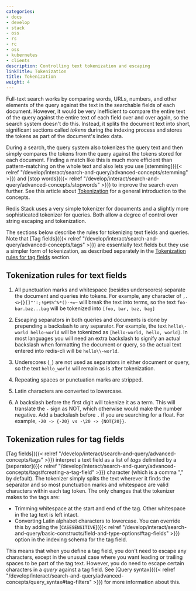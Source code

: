 ```yaml
---
categories:
- docs
- develop
- stack
- oss
- rs
- rc
- oss
- kubernetes
- clients
description: Controlling text tokenization and escaping
linkTitle: Tokenization
title: Tokenization
weight: 4
---
```


Full-text search works by comparing words, URLs, numbers, and other elements of the query
against the text in the searchable fields of each document. However,
it would be very inefficient to compare the entire text of the query against the
entire text of each field over and over again, so the search system doesn't do this.
Instead, it splits the document text into short, significant sections
called *tokens* during the indexing process and stores the tokens as part of the document's
index data.

During a search, the query system also tokenizes the
query text and then simply compares the tokens from the query against the tokens stored
for each document. Finding a match like this is much more efficient than pattern-matching on
the whole text and also lets you use
[stemming]({{< relref "/develop/interact/search-and-query/advanced-concepts/stemming" >}}) and
[stop words]({{< relref "/develop/interact/search-and-query/advanced-concepts/stopwords" >}})
to improve the search even further. See this article about
[Tokenization](https://queryunderstanding.com/tokenization-c8cdd6aef7ff)
for a general introduction to the concepts.

Redis Stack uses a very simple tokenizer for documents and a slightly more sophisticated tokenizer for queries. Both allow a degree of control over string escaping and tokenization. 

The sections below describe the rules for tokenizing text fields and queries.
Note that
[Tag fields]({{< relref "/develop/interact/search-and-query/advanced-concepts/tags" >}}) 
are essentially text fields but they use a simpler form of tokenization, as described
separately in the
[Tokenization rules for tag fields](#tokenization-rules-for-tag-fields) section.

## Tokenization rules for text fields

1. All punctuation marks and whitespace (besides underscores) separate the document and queries into tokens. For example, any character of `,.<>{}[]"':;!@#$%^&*()-+=~` will break the text into terms, so the text `foo-bar.baz...bag` will be tokenized into `[foo, bar, baz, bag]`

2. Escaping separators in both queries and documents is done by prepending a backslash to any separator. For example, the text `hello\-world hello-world` will be tokenized as `[hello-world, hello, world]`. In most languages you will need an extra backslash to signify an actual backslash when formatting the document or query, so the actual text entered into redis-cli will be `hello\\-world`. 

3. Underscores (`_`) are not used as separators in either document or query, so the text `hello_world` will remain as is after tokenization. 

4. Repeating spaces or punctuation marks are stripped. 

5. Latin characters are converted to lowercase. 

6. A backslash before the first digit will tokenize it as a term. This will translate the `-` sign as NOT, which otherwise would make the number negative. Add a backslash before `.` if you are searching for a float. For example, `-20 -> {-20} vs -\20 -> {NOT{20}}`.

## Tokenization rules for tag fields

[Tag fields]({{< relref "/develop/interact/search-and-query/advanced-concepts/tags" >}}) interpret
a text field as a list of *tags* delimited by a
[separator]({{< relref "/develop/interact/search-and-query/advanced-concepts/tags#creating-a-tag-field" >}})
character (which is a comma "," by
default). The tokenizer simply splits the text wherever it finds the separator and so most
punctuation marks and whitespace are valid characters within each tag token. The only
changes that the tokenizer makes to the tags are:

-   Trimming whitespace at the start and end of the tag. Other whitespace in the tag text is left intact.
-   Converting Latin alphabet characters to lowercase. You can override this by adding the
    [`CASESENSITIVE`]({{< relref "/develop/interact/search-and-query/basic-constructs/field-and-type-options#tag-fields" >}}) option in the indexing schema for the tag field.

This means that when you define a tag field, you don't need to escape any characters, except
in the unusual case where you want leading or trailing spaces to be part of the tag text.
However, you do need to escape certain characters in a *query* against a tag field. See
[Query syntax]({{< relref "/develop/interact/search-and-query/advanced-concepts/query_syntax#tag-filters" >}})
for more information about this.
